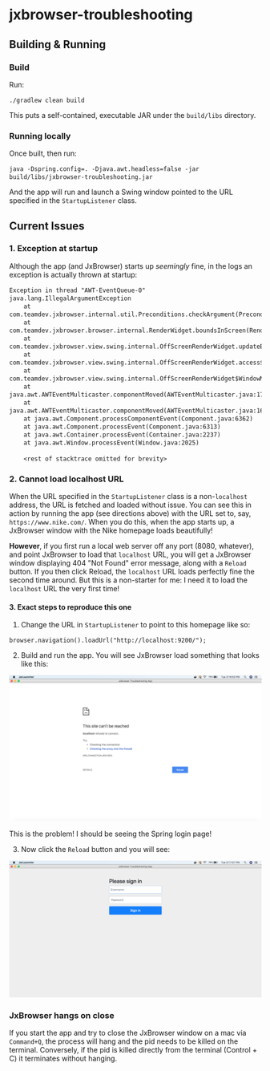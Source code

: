 # jxbrowser-troubleshooting

## Building & Running
### Build
Run:

```
./gradlew clean build
```

This puts a self-contained, executable JAR under the `build/libs` directory.

### Running locally
Once built, then run:

```
java -Dspring.config=. -Djava.awt.headless=false -jar build/libs/jxbrowser-troubleshooting.jar
```

And the app will run and launch a Swing window pointed to the URL specified in the `StartupListener` class.

## Current Issues
### 1. Exception at startup
Although the app (and JxBrowser) starts up _seemingly_ fine, in the logs an exception is actually thrown at startup:

```
Exception in thread "AWT-EventQueue-0" java.lang.IllegalArgumentException
	at com.teamdev.jxbrowser.internal.util.Preconditions.checkArgument(Preconditions.java:32)
	at com.teamdev.jxbrowser.browser.internal.RenderWidget.boundsInScreen(RenderWidget.java:117)
	at com.teamdev.jxbrowser.view.swing.internal.OffScreenRenderWidget.updateBoundsInScreen(OffScreenRenderWidget.java:313)
	at com.teamdev.jxbrowser.view.swing.internal.OffScreenRenderWidget.access$2100(OffScreenRenderWidget.java:71)
	at com.teamdev.jxbrowser.view.swing.internal.OffScreenRenderWidget$WindowMovedListener.componentMoved(OffScreenRenderWidget.java:625)
	at java.awt.AWTEventMulticaster.componentMoved(AWTEventMulticaster.java:170)
	at java.awt.AWTEventMulticaster.componentMoved(AWTEventMulticaster.java:169)
	at java.awt.Component.processComponentEvent(Component.java:6362)
	at java.awt.Component.processEvent(Component.java:6313)
	at java.awt.Container.processEvent(Container.java:2237)
	at java.awt.Window.processEvent(Window.java:2025)
	
	<rest of stacktrace omitted for brevity>
```

### 2. Cannot load localhost URL
When the URL specified in the `StartupListener` class is a non-`localhost` address, the URL is fetched and loaded without issue. You
can see this in action by running the app (see directions above) with the URL set to, say, `https://www.nike.com/`. When you do this,
when the app starts up, a JxBrowser window with the Nike homepage loads beautifully!

**However**, if you first run a local web server off any port (8080, whatever), and point JxBrowser to load that `localhost` URL, you
will get a JxBrowser window displaying 404 "Not Found" error message, along with a `Reload` button. If you then click Reload, the
`localhost` URL loads perfectly fine the second time around. But this is a non-starter for me: I need it to load the `localhost` URL
the very first time!

#### 3. Exact steps to reproduce this one
1. Change the URL in `StartupListener` to point to this homepage like so:

```
browser.navigation().loadUrl("http://localhost:9200/");
```

2. Build and run the app. You will see JxBrowser load something that looks like this:

![not found](https://raw.githubusercontent.com/bitbythecron/jxbrowser-troubleshooting/master/screenshots/1.png)

This is the problem! I should be seeing the Spring login page!

3. Now click the `Reload` button and you will see:

![login](https://raw.githubusercontent.com/bitbythecron/jxbrowser-troubleshooting/master/screenshots/2.png)

### JxBrowser hangs on close
If you start the app and try to close the JxBrowser window on a mac via `Command+Q`, the process will hang and the pid needs
to be killed on the terminal. Conversely, if the pid is killed directly from the terminal (Control + C) it terminates without
hanging.